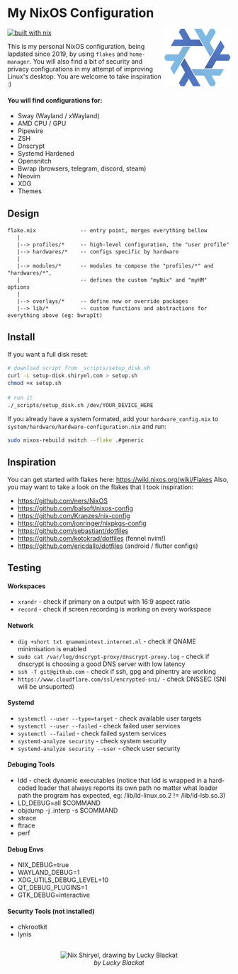 # My NixOS Configuration

<img src="https://raw.githubusercontent.com/NixOS/nixos-artwork/master/logo/nix-snowflake.svg" align="right" alt="Nix logo" width="150">

[![built with nix](https://builtwithnix.org/badge.svg)](https://builtwithnix.org)

This is my personal NixOS configuration, being lapdated since 2019, by using `flakes` and `home-manager`. You will also find a bit of security and privacy configurations in my attempt of improving Linux's desktop. You are welcome to take inspiration :)

#### You will find configurations for:
- Sway (Wayland / xWayland)
- AMD CPU / GPU
- Pipewire
- ZSH
- Dnscrypt
- Systemd Hardened
- Opensnitch
- Bwrap (browsers, telegram, discord, steam)
- Neovim
- XDG 
- Themes

## Design

```
flake.nix              -- entry point, merges everything bellow
   |
   |--> profiles/*     -- high-level configuration, the "user profile"
   |--> hardwares/*    -- configs specific by hardware
   |
   |--> modules/*      -- modules to compose the "profiles/*" and "hardwares/*",
   |                   -- defines the custom "myNix" and "myHM" options
   |
   |--> overlays/*     -- define new or override packages
   |--> lib/*          -- custom functions and abstractions for everything above (eg: bwrapIt)
```

## Install

If you want a full disk reset:
```bash
# download script from _scripts/setup_disk.sh
curl -L setup-disk.shiryel.com > setup.sh
chmod +x setup.sh

# run it
./_scripts/setup_disk.sh /dev/YOUR_DEVICE_HERE
```

If you already have a system formated, add your `hardware_config.nix` to `system/hardware/hardware-configuration.nix` and run:
```bash
sudo nixos-rebuild switch --flake .#generic
```

## Inspiration

You can get started with flakes here: https://wiki.nixos.org/wiki/Flakes
Also, you may want to take a look on the flakes that I took inspiration:
- https://github.com/ners/NixOS
- https://github.com/balsoft/nixos-config
- https://github.com/Kranzes/nix-config
- https://github.com/jonringer/nixpkgs-config
- https://github.com/sebastiant/dotfiles
- https://github.com/kotokrad/dotfiles (fennel nvim!)
- https://github.com/ericdallo/dotfiles (android / flutter configs)

## Testing

#### Workspaces
- `xrandr` - check if primary on a output with 16:9 aspect ratio
- `record` - check if screen recording is working on every workspace

#### Network
- `dig +short txt qnamemintest.internet.nl` - check if QNAME minimisation is enabled
- `sudo cat /var/log/dnscrypt-proxy/dnscrypt-proxy.log` - check if dnscrypt is choosing a good DNS server with low latency
- `ssh -T git@github.com` - check if ssh, gpg and pinentry are working
- `https://www.cloudflare.com/ssl/encrypted-sni/` - check DNSSEC (SNI will be unsuported)

#### Systemd
- `systemctl --user --type=target` - check available user targets
- `systemctl --user --failed` - check failed user services
- `systemctl --failed` - check failed system services
- `systemd-analyze security` - check system security
- `systemd-analyze security --user` - check user security

#### Debuging Tools
- ldd - check dynamic executables (notice that ldd is wrapped in a hard-coded loader that always reports its own path no matter what loader path the program has expected, eg: /lib/ld-linux.so.2 != /lib/ld-lsb.so.3)
- LD_DEBUG=all $COMMAND
- objdump -j .interp -s $COMMAND
- strace
- ftrace
- perf

#### Debug Envs
- NIX_DEBUG=true 
- WAYLAND_DEBUG=1 
- XDG_UTILS_DEBUG_LEVEL=10 
- QT_DEBUG_PLUGINS=1 
- GTK_DEBUG=interactive

#### Security Tools (not installed)
- chkrootkit
- lynis

##

<p align=center>
   <img src=".assets/shiryel_by_lucky.png" alt="Nix Shiryel, drawing by Lucky Blackat" height="800">  
   <br/><em>by Lucky Blackat</em>
</p>

